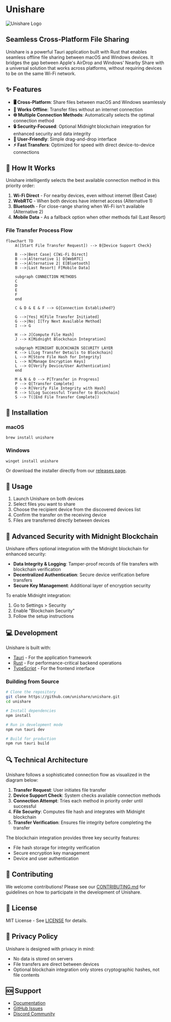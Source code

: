 # Unishare

![Unishare Logo](https://via.placeholder.com/150)

## Seamless Cross-Platform File Sharing

Unishare is a powerful Tauri application built with Rust that enables seamless offline file sharing between macOS and Windows devices. It bridges the gap between Apple's AirDrop and Windows' Nearby Share with a universal solution that works across platforms, without requiring devices to be on the same Wi-Fi network.

## ✨ Features

- **🖥️ Cross-Platform**: Share files between macOS and Windows seamlessly
- **🔌 Works Offline**: Transfer files without an internet connection
- **🌐 Multiple Connection Methods**: Automatically selects the optimal connection method
- **🔒 Security-Focused**: Optional Midnight blockchain integration for enhanced security and data integrity
- **🎯 User-Friendly**: Simple drag-and-drop interface
- **⚡ Fast Transfers**: Optimized for speed with direct device-to-device connections

## 🔄 How It Works

Unishare intelligently selects the best available connection method in this priority order:

1. **Wi-Fi Direct** - For nearby devices, even without internet (Best Case)
2. **WebRTC** - When both devices have internet access (Alternative 1)
3. **Bluetooth** - For close-range sharing when Wi-Fi isn't available (Alternative 2)
4. **Mobile Data** - As a fallback option when other methods fail (Last Resort)

### File Transfer Process Flow

```mermaid
flowchart TD
    A([Start File Transfer Request]) --> B{Device Support Check}
    
    B -->|Best Case| C[Wi-Fi Direct]
    B -->|Alternative 1| D[WebRTC]
    B -->|Alternative 2| E[Bluetooth]
    B -->|Last Resort| F[Mobile Data]
    
    subgraph CONNECTION METHODS
    C
    D
    E
    F
    end
    
    C & D & E & F --> G{Connection Established?}
    
    G -->|Yes| H[File Transfer Initiated]
    G -->|No| I[Try Next Available Method]
    I --> G
    
    H --> J[Compute File Hash]
    J --> K[Midnight Blockchain Integration]
    
    subgraph MIDNIGHT BLOCKCHAIN SECURITY LAYER
    K --> L[Log Transfer Details to Blockchain]
    L --> M[Store File Hash for Integrity]
    L --> N[Manage Encryption Keys]
    L --> O[Verify Device/User Authentication]
    end
    
    M & N & O --> P[Transfer in Progress]
    P --> Q[Transfer Complete]
    Q --> R[Verify File Integrity with Hash]
    R --> S[Log Successful Transfer to Blockchain]
    S --> T([End File Transfer Complete])
```

## 🚀 Installation

### macOS
```
brew install unishare
```

### Windows
```
winget install unishare
```

Or download the installer directly from our [releases page](https://github.com/unishare/releases).

## 📝 Usage

1. Launch Unishare on both devices
2. Select files you want to share
3. Choose the recipient device from the discovered devices list
4. Confirm the transfer on the receiving device
5. Files are transferred directly between devices

## 🔐 Advanced Security with Midnight Blockchain

Unishare offers optional integration with the Midnight blockchain for enhanced security:

- **Data Integrity & Logging**: Tamper-proof records of file transfers with blockchain verification
- **Decentralized Authentication**: Secure device verification before transfers
- **Secure Key Management**: Additional layer of encryption security

To enable Midnight integration:

1. Go to Settings > Security
2. Enable "Blockchain Security"
3. Follow the setup instructions

## 💻 Development

Unishare is built with:
- [Tauri](https://tauri.app/) - For the application framework
- [Rust](https://www.rust-lang.org/) - For performance-critical backend operations
- [TypeScript](https://www.typescriptlang.org/) - For the frontend interface

### Building from Source

```bash
# Clone the repository
git clone https://github.com/unishare/unishare.git
cd unishare

# Install dependencies
npm install

# Run in development mode
npm run tauri dev

# Build for production
npm run tauri build
```

## 🔍 Technical Architecture

Unishare follows a sophisticated connection flow as visualized in the diagram below:

1. **Transfer Request**: User initiates file transfer
2. **Device Support Check**: System checks available connection methods
3. **Connection Attempt**: Tries each method in priority order until successful
4. **File Security**: Computes file hash and integrates with Midnight blockchain
5. **Transfer Verification**: Ensures file integrity before completing the transfer

The blockchain integration provides three key security features:
- File hash storage for integrity verification
- Secure encryption key management
- Device and user authentication

## 👥 Contributing

We welcome contributions! Please see our [CONTRIBUTING.md](CONTRIBUTING.md) for guidelines on how to participate in the development of Unishare.

## 📄 License

MIT License - See [LICENSE](LICENSE) for details.

## 🔏 Privacy Policy

Unishare is designed with privacy in mind:
- No data is stored on servers
- File transfers are direct between devices
- Optional blockchain integration only stores cryptographic hashes, not file contents

## 🆘 Support

- [Documentation](https://docs.unishare.app)
- [GitHub Issues](https://github.com/unishare/issues)
- [Discord Community](https://discord.gg/unishare)